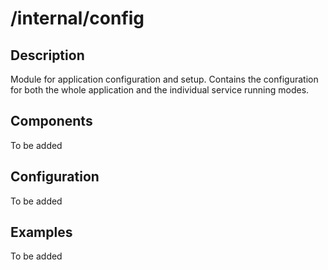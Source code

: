# /internal/config

## Description
Module for application configuration and setup.
Contains the configuration for both the whole application and the individual service running modes.

## Components
To be added

## Configuration
To be added

## Examples
To be added